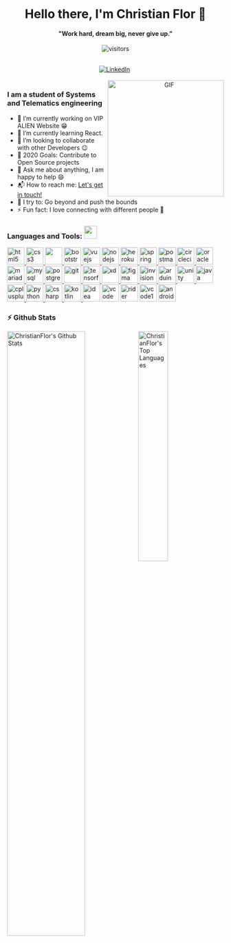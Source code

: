 
<p>
  <h1 align="center"><b>Hello there, I'm Christian Flor 👋</b></h1>
</p>

<p>
  <h4 align="center"><b>"Work hard, dream big, never give up."</b></h4>
</p>

<p align="center">
    <img align="center" alt="visitors" src="https://gpvc.arturio.dev/ChristianFlor" />
</p>
 
<p align="center">
<br>
<a href="https://www.linkedin.com/in/christian-david-flor-astudillo-91716b193//"><img src="https://img.shields.io/badge/linkedin-%230077B5.svg?&style=for-the-badge&logo=linkedin&logoColor=white" alt="LinkedIn" /></a>&nbsp;


<br>
<br>
<img align="right" height="270px" alt="GIF" src="https://i.pinimg.com/originals/e4/26/70/e426702edf874b181aced1e2fa5c6cde.gif" />

### I am a student of Systems and Telematics engineering
- 🔭 I’m currently working on VIP ALIEN Website :grin:
- 🌱 I’m currently learning React.
- 👯 I’m looking to collaborate with other Developers :wink:
- 🥅 2020 Goals: Contribute to Open Source projects
- 💬 Ask me about anything, I am happy to help :smile:
- 📬 How to reach me: [Let's get in touch!][linkedin]
- 🧗 I try to: Go beyond and push the bounds
- ⚡ Fun fact: I love connecting with different people :raised_hands:


<h3 align="left">Languages and Tools: <img src="https://media.giphy.com/media/WUlplcMpOCEmTGBtBW/giphy.gif" width="30"> </h3>
<p align="left"> 
  <a href="https://www.w3.org/html/" target="_blank"> <img src="https://upload.wikimedia.org/wikipedia/commons/thumb/6/61/HTML5_logo_and_wordmark.svg/250px-HTML5_logo_and_wordmark.svg.png" alt="html5" width="40" height="40"/> </a> 
    <a href="https://www.w3schools.com/css/" target="_blank"> <img src="https://i.pinimg.com/originals/7f/fd/20/7ffd20b2215bbea4531412826ce8399a.jpg" alt="css3" width="40" height="40"/> </a> 
    <a href="https://developer.mozilla.org/en-US/docs/Web/JavaScript" target="_blank"> <img src="https://upload.wikimedia.org/wikipedia/commons/thumb/9/99/Unofficial_JavaScript_logo_2.svg/1200px-Unofficial_JavaScript_logo_2.svg.png" width="40" height="40"/> </a> 
  <a href="https://getbootstrap.com" target="_blank"> <img src="https://upload.wikimedia.org/wikipedia/commons/thumb/b/b2/Bootstrap_logo.svg/480px-Bootstrap_logo.svg.png" alt="bootstrap" width="40" height="40"/> </a> 
    <a href="https://vuejs.org/" target="_blank"> <img src="https://upload.wikimedia.org/wikipedia/commons/thumb/9/95/Vue.js_Logo_2.svg/1184px-Vue.js_Logo_2.svg.png" alt="vuejs" width="40" height="40"/> </a> 
   <a href="https://nodejs.org" target="_blank"> <img src="https://img2.freepng.es/20180425/jrw/kisspng-node-js-javascript-web-application-express-js-comp-5ae0f84e2a4242.1423638015246930701731.jpg" alt="nodejs" width="40" height="40"/> </a> 
   <a href="https://heroku.com" target="_blank"> <img src="https://www.vectorlogo.zone/logos/heroku/heroku-icon.svg" alt="heroku" width="40" height="40"/> </a> 
   <a href="https://spring.io/" target="_blank"> <img src="https://www.vectorlogo.zone/logos/springio/springio-icon.svg" alt="spring" width="40" height="40"/> </a> 
   <a href="https://postman.com" target="_blank"> <img src="https://www.vectorlogo.zone/logos/getpostman/getpostman-icon.svg" alt="postman" width="40" height="40"/> </a> 
   <a href="https://circleci.com" target="_blank"> <img src="https://www.vectorlogo.zone/logos/circleci/circleci-icon.svg" alt="circleci" width="40" height="40"/> </a> 
   <a href="https://www.oracle.com/" target="_blank"> <img src="https://encrypted-tbn0.gstatic.com/images?q=tbn:ANd9GcQnsJ3xL4pF8c0-2zNNT531Nk7Drzq8ffEchA&usqp=CAU" alt="oracle" width="40" height="40"/> </a> 
  <a href="https://mariadb.org/" target="_blank"> <img src="https://www.vectorlogo.zone/logos/mariadb/mariadb-icon.svg" alt="mariadb" width="40" height="40"/> </a> 
  <a href="https://www.mysql.com/" target="_blank"> <img src="https://download.logo.wine/logo/MySQL/MySQL-Logo.wine.png" alt="mysql" width="40" height="40"/> </a> 
  <a href="https://www.postgresql.org" target="_blank"> <img src="https://henrixivo.files.wordpress.com/2014/07/postgresql-logo.jpg" alt="postgresql" width="40" height="40"/> </a>
    <a href="https://git-scm.com/" target="_blank"> <img src="https://www.vectorlogo.zone/logos/git-scm/git-scm-icon.svg" alt="git" width="40" height="40"/> </a> 
  <a href="https://www.tensorflow.org" target="_blank"> <img src="https://www.vectorlogo.zone/logos/tensorflow/tensorflow-icon.svg" alt="tensorflow" width="40" height="40"/> </a> 
  <a href="https://www.adobe.com/products/xd.html" target="_blank"> <img src="https://cdn.worldvectorlogo.com/logos/adobe-xd.svg" alt="xd" width="40" height="40"/> </a>
  <a href="https://www.figma.com/" target="_blank"> <img src="https://www.vectorlogo.zone/logos/figma/figma-icon.svg" alt="figma" width="40" height="40"/> </a> 
  <a href="https://www.invisionapp.com/" target="_blank"> <img src="https://www.vectorlogo.zone/logos/invisionapp/invisionapp-icon.svg" alt="invision" width="40" height="40"/> </a>
    <a href="https://www.arduino.cc/" target="_blank"> <img src="https://cdn.worldvectorlogo.com/logos/arduino-1.svg" alt="arduino" width="40" height="40"/> </a> 
  <a href="https://unity.com/" target="_blank"> <img src="https://www.vectorlogo.zone/logos/unity3d/unity3d-icon.svg" alt="unity" width="40" height="40"/> </a> 
  <a href="https://www.java.com" target="_blank"> <img src="https://cdn.worldvectorlogo.com/logos/java.svg" alt="java" width="40" height="40"/> </a>
    <a href="https://www.w3schools.com/cpp/" target="_blank"> <img src="https://upload.wikimedia.org/wikipedia/commons/thumb/1/18/ISO_C%2B%2B_Logo.svg/1200px-ISO_C%2B%2B_Logo.svg.png" alt="cplusplus" height="40"/> </a> 
  <a href="https://www.python.org" target="_blank"> <img src="https://encrypted-tbn0.gstatic.com/images?q=tbn:ANd9GcTNssrmH2kRhSBEcE7GmMD7a4GU5BmnNAk_1A&usqp=CAU" alt="python" width="40" height="40"/> </a> 
  <a href="https://www.w3schools.com/cs/" target="_blank"> <img src="https://blog.desafiolatam.com/wp-content/uploads/2018/05/csharp-logo.png" alt="csharp" width="40" height="40"/> </a> 
  <a href="https://kotlinlang.org" target="_blank"> <img src="https://www.vectorlogo.zone/logos/kotlinlang/kotlinlang-icon.svg" alt="kotlin" width="40" height="40"/> </a> 
  <a href = "https://www.jetbrains.com/idea/" target="_blank" ><img src="https://upload.wikimedia.org/wikipedia/commons/thumb/d/d5/IntelliJ_IDEA_Logo.svg/768px-IntelliJ_IDEA_Logo.svg.png" alt="idea"  width="40" height="40" ></a> 
  <a href = "https://code.visualstudio.com/" target="_blank" ><img src="https://upload.wikimedia.org/wikipedia/commons/thumb/9/9a/Visual_Studio_Code_1.35_icon.svg/1200px-Visual_Studio_Code_1.35_icon.svg.png" alt="vcode" height="40" height="40" ></a>
    <a href = "https://www.jetbrains.com/rider/" target="_blank" ><img src="https://resources.jetbrains.com/storage/products/rider/img/meta/rider_logo_300x300.png" alt="rider"  width="40" height="40" ></a>
    <a href = "https://visualstudio.microsoft.com/es/vs/" target="_blank" ><img src="https://upload.wikimedia.org/wikipedia/commons/thumb/5/59/Visual_Studio_Icon_2019.svg/1200px-Visual_Studio_Icon_2019.svg.png" alt="vcode19" width="40" height="40" ></a> 
  <a href="https://developer.android.com" target="_blank"> <img src="https://upload.wikimedia.org/wikipedia/commons/thumb/d/d7/Android_robot.svg/872px-Android_robot.svg.png" alt="android" width="40" height="40"/> </a> 
</p>


### :zap: Github Stats

<img align="left" src="https://github-readme-stats-eight-theta.vercel.app/api?username=ChristianFlor&show_icons=true&theme=react&include_all_commits=true&count_private=true" alt="ChristianFlor's Github Stats" width="60%">
  
<img src="https://github-readme-stats-eight-theta.vercel.app/api/top-langs/?username=ChristianFlor&layout=compact&langs_count=8&theme=react" width="37%" alt="ChristianFlor's Top Languages">

<br>


<!-- <p align="left"> <a href="https://github.com/ryo-ma/github-profile-trophy"><img src="https://github-profile-trophy.vercel.app/?username=christianflor" alt="christianflor" /></a> </p>-->



[linkedin]: https://www.linkedin.com/in/christian-david-flor-astudillo-91716b193//
